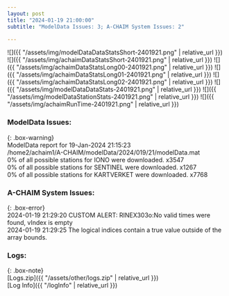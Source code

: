 ```yaml
---
layout: post
title: "2024-01-19 21:00:00"
subtitle: "ModelData Issues: 3; A-CHAIM System Issues: 2"

---
```


![]({{ "/assets/img/modelDataDataStatsShort-2401921.png" | relative_url }})
![]({{ "/assets/img/achaimDataStatsShort-2401921.png" | relative_url }})
![]({{ "/assets/img/achaimDataStatsLong00-2401921.png" | relative_url }})
![]({{ "/assets/img/achaimDataStatsLong01-2401921.png" | relative_url }})
![]({{ "/assets/img/achaimDataStatsLong02-2401921.png" | relative_url }})
![]({{ "/assets/img/modelDataDataStats-2401921.png" | relative_url }})
![]({{ "/assets/img/modelDataStationStats-2401921.png" | relative_url }})
![]({{ "/assets/img/achaimRunTime-2401921.png" | relative_url }})


### ModelData Issues:  
  
{: .box-warning}  
 ModelData report for 19-Jan-2024 21:15:23   
 /home2/achaim1/A-CHAIM/modelData/2024/019/21/modelData.mat   
 0% of all possible stations for IONO were downloaded. x3547   
 0% of all possible stations for SENTINEL were downloaded. x1267   
 0% of all possible stations for KARTVERKET were downloaded. x7768   
  
### A-CHAIM System Issues:  
  
{: .box-error}  
2024-01-19 21:29:20 CUSTOM ALERT: RINEX303o:No valid times were found, vIndex is empty  
2024-01-19 21:29:25 The logical indices contain a true value outside of the array bounds.  

### Logs:  
  
{: .box-note}  
[Logs.zip]({{ "/assets/other/logs.zip" | relative_url }})  
[Log Info]({{ "/logInfo" | relative_url }})  
